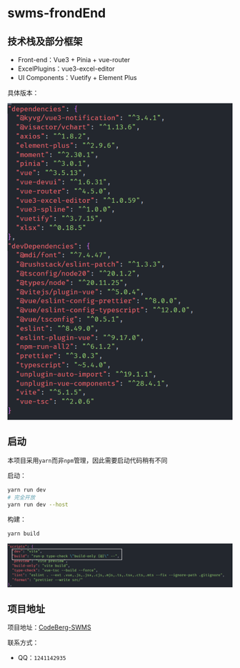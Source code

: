 # swms-frondEnd

## 技术栈及部分框架

- Front-end：Vue3 + Pinia + vue-router
- ExcelPlugins：vue3-excel-editor
- UI Components：Vuetify + Element Plus

具体版本：

![image-20250406181507073](README.assets/image-20250406181507073.png)

## 启动

本项目采用`yarn`而非`npm`管理，因此需要启动代码稍有不同

启动：

```bash
yarn run dev
# 完全开放
yarn run dev --host
```

构建：

```bash
yarn build
```

![image-20250406181809832](README.assets/image-20250406181809832.png)

## 项目地址

项目地址：[CodeBerg-SWMS](https://codeberg.org/SWMS/swms-web)

联系方式：

- QQ：`1241142935`
